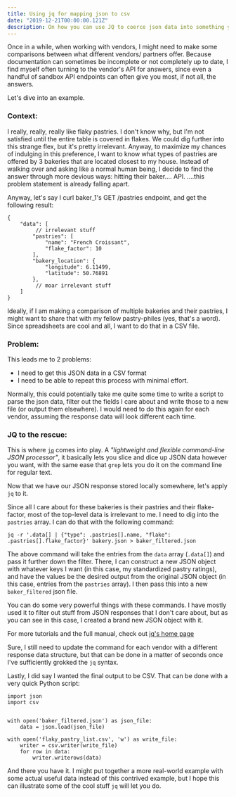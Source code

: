 ```yaml
---
title: Using jq for mapping json to csv
date: "2019-12-21T00:00:00.121Z"
description: On how you can use JQ to coerce json data into something you can actually use
---
```


Once in a while, when working with vendors, I might need to make some
comparisons between what different vendors/ partners offer. Because
documentation can sometimes be incomplete or not completely up to date, I find
myself often turning to the vendor's API for answers, since even a handful of
sandbox API endpoints can often give you most, if not all, the answers.

Let's dive into an example. 
### Context:
I really, really, really like flaky pastries. I don't know why, but I'm not
satisfied until the entire table is covered in flakes. We could dig further into this strange flex, but it's pretty irrelevant. Anyway, to maximize my chances of indulging in this preference, I want to know what types of pastries are offered by 3 bakeries that are located closest to my house. Instead of walking over and asking like a normal human being, I decide to find the answer through more devious ways: hitting their baker.... API. ....this problem statement is already falling apart.

Anyway, let's say I curl baker_1's GET /pastries endpoint, and get the following
result:

```
{
    "data": [
         // irrelevant stuff
        "pastries": [
            "name": "French Croissant",
            "flake_factor": 10
        ], 
        "bakery_location": {
            "longitude": 6.11499,
            "latitude": 50.76891
        }, 
         // moar irrelevant stuff
    ]
}
```

Ideally, if I am making a comparison of multiple bakeries and their pastries,
I might want to share that with my fellow pastry-philes (yes, that's
a word). Since spreadsheets are cool and all, I want to do that in a CSV file. 

### Problem:
This leads me to 2 problems:
- I need to get this JSON data in a CSV format
- I need to be able to repeat this process with minimal effort.

Normally, this could potentially take me quite some time to write a script to
parse the json data, filter out the fields I care about and write those to a new
file (or output them elsewhere). I would need to do this again for each
vendor, assuming the response data will look different each time. 

### JQ to the rescue:
This is where [`jq`](https://stedolan.github.io/jq/) comes into play.
A *"lightweight and flexible command-line JSON processor"*, it basically lets
you slice and dice up JSON data however you want, with the same ease that `grep`
lets you do it on the command line for regular text.

Now that we have our JSON response stored locally somewhere, let's apply `jq` to
it. 

Since all I care about for these bakeries is their pastries and their flake-factor, most of the top-level data is irrelevant to me. I need to dig into the `pastries` array. I can do that with the following command:

```
jq -r '.data[] | {"type": .pastries[].name, "flake": .pastries[].flake_factor}' bakery.json > baker_filtered.json
```
The above command will take the entries from the `data` array (`.data[]`) and pass it
further down the filter. There, I can construct a new JSON object with whatever
keys I want (in this case, my standardized pastry ratings), and have the values
be the desired output from the original JSON object (in this case, entries from
the `pastries` array). I then pass this into a new `baker_filtered` json file. 

You can do some very powerful things with these commands. I have mostly used it
to filter out stuff from JSON responses that I don't care about, but as you can
see in this case, I created a brand new JSON object with it.

For more tutorials and the full manual, check out [jq's home
page](https://stedolan.github.io/jq/)

Sure, I still need to update the command for each vendor with a different
response data structure, but that can be done in a matter of seconds once I've
sufficiently grokked the `jq` syntax. 

Lastly, I did say I wanted the final output to be CSV. That can be done with a very
quick Python script:

```
import json
import csv


with open('baker_filtered.json') as json_file:
    data = json.load(json_file)

with open('flaky_pastry_list.csv', 'w') as write_file:
    writer = csv.writer(write_file)
    for row in data:
        writer.writerows(data)
```

And there you have it. I might put together a more real-world example with some
actual useful data instead of this contrived example, but I hope this can
illustrate some of the cool stuff `jq` will let you do. 


